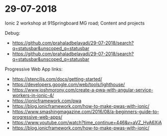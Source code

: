 # 29-07-2018
Ionic 2 workshop at 91Springboard MG road; Content and projects

Debug:
- https://github.com/prahaladbelavadi/29-07-2018/search?q=statusbar&unscoped_q=statusbar
- https://github.com/prahaladbelavadi/29-07-2018/search?q=statusbar&unscoped_q=statusbar


Progressive Web App links:
- https://stenciljs.com/docs/getting-started/
- https://developers.google.com/web/tools/lighthouse/
- https://www.joshmorony.com/create-a-pwa-with-angular-service-workers-in-ionic-4/
- https://ionicframework.com/pwa
- https://blog.ionicframework.com/how-to-make-pwas-with-ionic/
- https://www.smashingmagazine.com/2016/08/a-beginners-guide-to-progressive-web-apps/
- https://www.youtube.com/watch?time_continue=446&v=aVZ_HyA6XjA
- https://blog.ionicframework.com/how-to-make-pwas-with-ionic/
